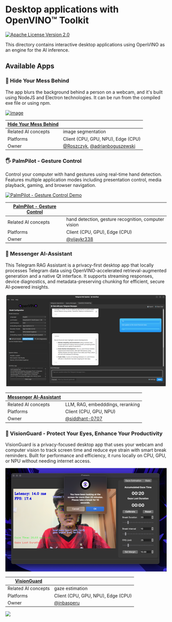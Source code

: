 # Desktop applications with OpenVINO™ Toolkit

[![Apache License Version 2.0](https://img.shields.io/badge/license-Apache_2.0-green.svg)](https://github.com/openvinotoolkit/openvino_build_deploy/blob/master/LICENSE.txt)

This directory contains interactive desktop applications using OpenVINO as an engine for the AI inference. 

## Available Apps

### 🔮 Hide Your Mess Behind

The app blurs the background behind a person on a webcam, and it's built using NodeJS and Electron technologies. It can be run from the compiled exe file or using npm.

[![image](https://github.com/user-attachments/assets/e6925e6b-0d81-41da-b9b0-c4f21f173681)](hide_your_mess_behind)

| [Hide Your Mess Behind](hide_your_mess_behind) |                                                                                            |
|--------------------------------------|------------------------------------------------------------------------------------------------------|
| Related AI concepts                  | image segmentation                                                                                   |
| Platforms                            | Client (CPU, GPU, NPU), Edge (CPU)                                                                   |
| Owner                                | [@Roszczyk](https://github.com/Roszczyk), [@adrianboguszewski](https://github.com/adrianboguszewski) |

### 🖐️ PalmPilot - Gesture Control

Control your computer with hand gestures using real-time hand detection. Features multiple application modes including presentation control, media playback, gaming, and browser navigation.

[![PalmPilot - Gesture Control Demo](https://img.youtube.com/vi/U29NRoX4sjk/maxresdefault.jpg)](https://www.youtube.com/watch?v=U29NRoX4sjk)

| [PalmPilot - Gesture Control](palm_pilot) |                                                 |
|--------------------------------------|------------------------------------------------------|
| Related AI concepts                  | hand detection, gesture recognition, computer vision |
| Platforms                            | Client (CPU, GPU), Edge (CPU)                        |
| Owner                                | [@vijaykr338](https://github.com/vijaykr338)         |

### 💬 Messenger AI‑Assistant

This Telegram RAG Assistant is a privacy-first desktop app that locally processes Telegram data using OpenVINO-accelerated retrieval-augmented generation and a native Qt interface. It supports streaming responses, device diagnostics, and metadata-preserving chunking for efficient, secure AI-powered insights.

[![image](https://raw.githubusercontent.com/siddhant-0707/openvino_messenger_assistant/main/docs/images/chat-sample.png)](https://github.com/siddhant-0707/openvino_messenger_assistant)

| [Messenger AI‑Assistant](https://github.com/siddhant-0707/openvino_messenger_assistant) | |
|--------------------------------------|----------------------------------------------------|
| Related AI concepts                  | LLM, RAG, embedddings, reranking                   |
| Platforms                            | Client (CPU, GPU, NPU)                             |
| Owner                                | [@siddhant-0707](https://github.com/siddhant-0707) |

### 👀 VisionGuard - Protect Your Eyes, Enhance Your Productivity

VisionGuard is a privacy-focused desktop app that uses your webcam and computer vision to track screen time and reduce eye strain with smart break reminders. Built for performance and efficiency, it runs locally on CPU, GPU, or NPU without needing internet access.

[![image](https://github.com/inbasperu/VisionGuard/blob/main/docs/images/app_notification_alert.png)](https://github.com/inbasperu/VisionGuard)

| [VisionGuard](https://github.com/inbasperu/VisionGuard) |                         |
|--------------------------------------|--------------------------------------------|
| Related AI concepts                  | gaze estimation                            |
| Platforms                            | Client (CPU, GPU, NPU), Edge (CPU)         |
| Owner                                | [@inbasperu](https://github.com/inbasperu) |

[//]: # (telemetry pixel)
<img referrerpolicy="no-referrer-when-downgrade" src="https://static.scarf.sh/a.png?x-pxid=7003a37c-568d-40a5-9718-0d021d8589ca&project=apps&file=README.md" />
